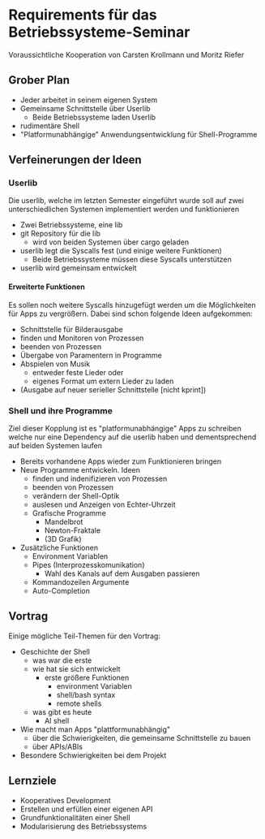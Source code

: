 # Requirements für das Betriebssysteme-Seminar
Voraussichtliche Kooperation von Carsten Krollmann und Moritz Riefer

## Grober Plan
- Jeder arbeitet in seinem eigenen System
- Gemeinsame Schnittstelle über Userlib
    - Beide Betriebssysteme laden Userlib
- rudimentäre Shell
- "Platformunabhängige" Anwendungsentwicklung für Shell-Programme


## Verfeinerungen der Ideen
### Userlib
Die userlib, welche im letzten Semester eingeführt wurde soll auf zwei unterschiedlichen Systemen implementiert werden und funktionieren
- Zwei Betriebssysteme, eine lib
- git Repository für die lib
    - wird von beiden Systemen über cargo geladen
- userlib legt die Syscalls fest (und einige weitere Funktionen)
    - Beide Betriebssysteme müssen diese Syscalls unterstützen
- userlib wird gemeinsam entwickelt

#### Erweiterte Funktionen
Es sollen noch weitere Syscalls hinzugefügt werden um die Möglichkeiten für Apps zu vergrößern. Dabei sind schon folgende Ideen aufgekommen:
- Schnittstelle für Bilderausgabe
- finden und Monitoren von Prozessen
- beenden von Prozessen
- Übergabe von Paramentern in Programme
- Abspielen von Musik
    - entweder feste Lieder oder
    - eigenes Format um extern Lieder zu laden
- (Ausgabe auf neuer serieller Schnittstelle [nicht kprint])


### Shell und ihre Programme
Ziel dieser Kopplung ist es "platformunabhängige" Apps zu schreiben welche nur eine Dependency auf die userlib haben und dementsprechend auf beiden Systemen laufen
- Bereits vorhandene Apps wieder zum Funktionieren bringen
- Neue Programme entwickeln. Ideen
    - finden und indenifizieren von Prozessen
    - beenden von Prozessen
    - verändern der Shell-Optik
    - auslesen und Anzeigen von Echter-Uhrzeit
    - Grafische Programme
        - Mandelbrot
        - Newton-Fraktale
        - (3D Grafik)
- Zusätzliche Funktionen
    - Environment Variablen
    - Pipes (Interprozesskomunikation)
        - Wahl des Kanals auf dem Ausgaben passieren
    - Kommandozeilen Argumente
    - Auto-Completion


## Vortrag
Einige mögliche Teil-Themen für den Vortrag:
- Geschichte der Shell
    - was war die erste
    - wie hat sie sich entwickelt
        - erste größere Funktionen
            - environment Variablen
            - shell/bash syntax
            - remote shells
    - was gibt es heute
        - AI shell
- Wie macht man Apps "plattformunabhängig"
    - über die Schwierigkeiten, die gemeinsame Schnittstelle zu bauen
    - über APIs/ABIs 
- Besondere Schwierigkeiten bei dem Projekt


## Lernziele
- Kooperatives Development
- Erstellen und erfüllen einer eigenen API
- Grundfunktionalitäten einer Shell
- Modularisierung des Betriebssystems